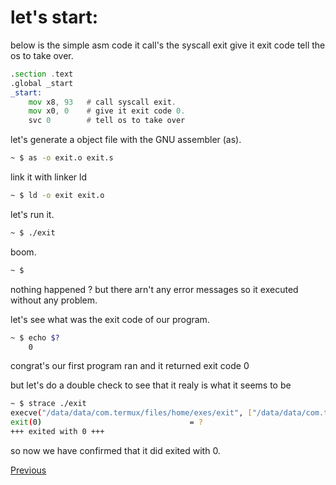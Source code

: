 # let's start:

below is the simple asm code
it call's the syscall exit give it exit code
tell the os to take over.


```asm
.section .text
.global _start
_start:
    mov x8, 93   # call syscall exit.
    mov x0, 0    # give it exit code 0.
    svc 0        # tell os to take over

```

let's generate a object file with the GNU assembler (as).

```bash
~ $ as -o exit.o exit.s
```

link it with linker ld

```bash
~ $ ld -o exit exit.o
```

let's run it.
```bash
~ $ ./exit
```

boom.
```bash
~ $ 
```

nothing happened ?
but there arn't any error messages so it executed without any problem.

let's see what was the exit code of our program.

```bash
~ $ echo $?
    0
```
congrat's our first program  ran and it returned exit code 0

but let's do a double check to see that it realy is what it seems to be
```bash
~ $ strace ./exit
execve("/data/data/com.termux/files/home/exes/exit", ["/data/data/com.termux/files/home"...], 0x7fcc31e568 /* 43 vars */) = 0
exit(0)                                 = ?
+++ exited with 0 +++
```

so now we have confirmed that it did exited with  0.

[Previous](https://github.com/black-scythe0/Exp-aarch64-asm/blob/main/README.md)
